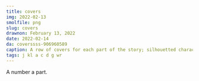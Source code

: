 ```yaml
---
title: covers
img: 2022-02-13
smolfile: png
slug: covers
drawnon: February 13, 2022
date: 2022-02-14
da: coverssss-906960589
caption: A row of covers for each part of the story; silhouetted characters framed against bold numbers.
tags: j kl a c d g wr
---
```

A number a part.